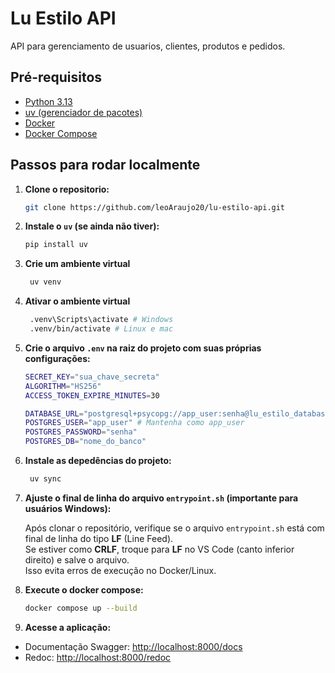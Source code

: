 # Lu Estilo API

API para gerenciamento de usuarios, clientes, produtos e pedidos.

## Pré-requisitos

- [Python 3.13](https://www.python.org/downloads/)
- [uv (gerenciador de pacotes)](https://github.com/astral-sh/uv)
- [Docker](https://www.docker.com/get-started)
- [Docker Compose](https://docs.docker.com/compose/install/)

## Passos para rodar localmente

1. **Clone o repositorio:**

   ```sh
   git clone https://github.com/leoAraujo20/lu-estilo-api.git
   ```

2. **Instale o `uv` (se ainda não tiver):**

   ```sh
   pip install uv
   ```

3. **Crie um ambiente virtual**

   ```sh
    uv venv
   ```

4. **Ativar o ambiente virtual**

   ```sh
    .venv\Scripts\activate # Windows
    .venv/bin/activate # Linux e mac
   ```

5. **Crie o arquivo `.env` na raiz do projeto com suas próprias configurações:**

   ```sh
   SECRET_KEY="sua_chave_secreta"
   ALGORITHM="HS256"
   ACCESS_TOKEN_EXPIRE_MINUTES=30

   DATABASE_URL="postgresql+psycopg://app_user:senha@lu_estilo_database:5432/nome_do_banco"
   POSTGRES_USER="app_user" # Mantenha como app_user
   POSTGRES_PASSWORD="senha"
   POSTGRES_DB="nome_do_banco"
   ```

6. **Instale as depedências do projeto:**

   ```sh
    uv sync
   ```

7. **Ajuste o final de linha do arquivo `entrypoint.sh` (importante para usuários Windows):**

   Após clonar o repositório, verifique se o arquivo `entrypoint.sh` está com final de linha do tipo **LF** (Line Feed).  
   Se estiver como **CRLF**, troque para **LF** no VS Code (canto inferior direito) e salve o arquivo.  
   Isso evita erros de execução no Docker/Linux.

8. **Execute o docker compose:**

   ```sh
   docker compose up --build
   ```

9. **Acesse a aplicação:**

- Documentação Swagger: [http://localhost:8000/docs](http://localhost:8000/docs)
- Redoc: [http://localhost:8000/redoc](http://localhost:8000/redoc)
